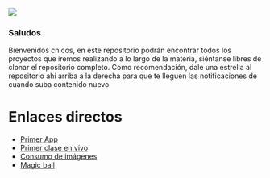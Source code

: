 ![](https://static.wixstatic.com/media/ce6f38_80f1e99ee32342a29920131df4160b3b~mv2.jpg/v1/fit/w_314%2Ch_232%2Cal_c%2Cq_80/file.jpg)
### Saludos

Bienvenidos chicos, en este repositorio podrán encontrar todos los proyectos
que iremos realizando a lo largo de la materia, siéntanse libres de clonar el 
repositorio completo. Como recomendación, dale una estrella al repositorio
ahí arriba a la derecha para que te lleguen las notificaciones de cuando
suba contenido nuevo

# Enlaces directos
- [Primer App](https://github.com/ENez7/Ayudantia_SI220/tree/master/primer_app "Primer App")
- [Primer clase en vivo](https://github.com/ENez7/Ayudantia_SI220/tree/master/ayudantia "Primer clase en vivo")
- [Consumo de imágenes](https://github.com/ENez7/Ayudantia_SI220/tree/master/images_app "Consumo de imágenes")
- [Magic ball](https://github.com/ENez7/Ayudantia_SI220/tree/master/magic_ball "Magic ball")
